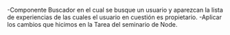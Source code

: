 -Componente Buscador en el cual se busque un usuario y aparezcan la lista de experiencias de las cuales el usuario en cuestión es propietario.
-Aplicar los cambios que hicimos en la Tarea del seminario de Node.
